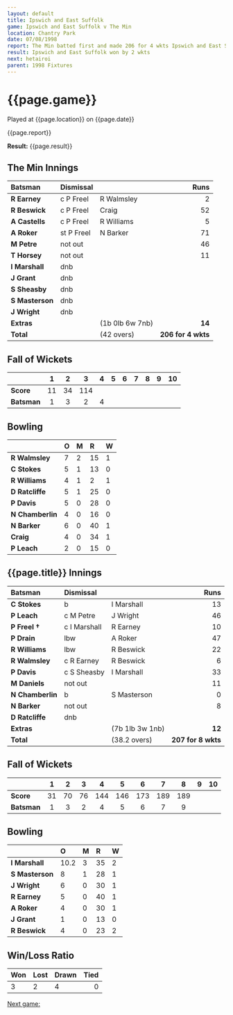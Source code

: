 ```yaml
---
layout: default
title: Ipswich and East Suffolk
game: Ipswich and East Suffolk v The Min
location: Chantry Park
date: 07/08/1998
report: The Min batted first and made 206 for 4 wkts Ipswich and East Suffolk replied with 207 for 8 wkts
result: Ipswich and East Suffolk won by 2 wkts
next: hetairoi
parent: 1998 Fixtures
---
```


# {{page.game}}

Played at {{page.location}} on {{page.date}}

{{page.report}}

**Result:** {{page.result}}

## The Min Innings

| Batsman | Dismissal |  | Runs |
|:---|:---|---|---:|
| **R Earney** | c P Freel | R Walmsley | 2 |
| **R Beswick** | c P Freel | Craig | 52 |
| **A Castells** | c P Freel | R Williams | 5 |
| **A Roker** | st P Freel | N Barker | 71 |
| **M Petre** | not out |   | 46 |
| **T Horsey** | not out |   | 11 |
| **I Marshall** | dnb |  |  |
| **J Grant** | dnb |  |  |
| **S Sheasby** | dnb |  |  |
| **S Masterson** | dnb |  |  |
| **J Wright** | dnb |  |  |
| **Extras** | | (1b 0lb 6w 7nb) | **14** |
| **Total** | | (42 overs) | **206 for 4 wkts** |

## Fall of Wickets

| | 1 | 2 | 3 | 4 | 5 | 6 | 7 | 8 | 9 | 10 |
|---|:---:|:---:|:---:|:---:|:---:|:---:|:---:|:---:|:---:|:---:|
| **Score** | 11 | 34 | 114 |  |  |  |  |  |  |  |
| **Batsman** | 1 | 3 | 2 | 4 |  |  |  |  |  |  |

## Bowling

| | O | M | R | W |
|---|:---|:---|:---|:---|
| **R Walmsley** | 7 | 2 | 15 | 1 |
| **C Stokes** | 5 | 1 | 13 | 0 |
| **R Williams** | 4 | 1 | 2 | 1 |
| **D Ratcliffe** | 5 | 1 | 25 | 0 |
| **P Davis** | 5 | 0 | 28 | 0 |
| **N Chamberlin** | 4 | 0 | 16 | 0 |
| **N Barker** | 6 | 0 | 40 | 1 |
| **Craig** | 4 | 0 | 34 | 1 |
| **P Leach** | 2 | 0 | 15 | 0 |

## {{page.title}} Innings

| Batsman | Dismissal |  | Runs |
|:---|:---|---|---:|
| **C Stokes** | b | I Marshall | 13 |
| **P Leach** | c M Petre | J Wright | 46 |
| **P Freel &#8224;** | c I Marshall | R Earney | 10 |
| **P Drain** | lbw | A Roker | 47 |
| **R Williams** | lbw | R Beswick | 22 |
| **R Walmsley** | c R Earney | R Beswick | 6 |
| **P Davis** | c S Sheasby | I Marshall | 33 |
| **M Daniels** | not out |  | 11 |
| **N Chamberlin** | b | S Masterson | 0 |
| **N Barker** | not out |  | 8 |
| **D Ratcliffe** | dnb |  |  |
| **Extras** | | (7b 1lb 3w 1nb) | **12** |
| **Total** | | (38.2 overs) | **207 for 8 wkts** |

## Fall of Wickets

| | 1 | 2 | 3 | 4 | 5 | 6 | 7 | 8 | 9 | 10 |
|---|:---:|:---:|:---:|:---:|:---:|:---:|:---:|:---:|:---:|:---:|
| **Score** | 31 | 70 | 76 | 144 | 146 | 173 | 189 | 189 |  |  |
| **Batsman** | 1 | 3 | 2 | 4 | 5 | 6 | 7 | 9 |  |  |

## Bowling

| | O | M | R | W |
|---|:---|:---|:---|:---|
| **I Marshall** | 10.2 | 3 | 35 | 2 |
| **S Masterson** | 8 | 1 | 28 | 1 |
| **J Wright** | 6 | 0 | 30 | 1 |
| **R Earney** | 5 | 0 | 40 | 1 |
| **A Roker** | 4 | 0 | 30 | 1 |
| **J Grant** | 1 | 0 | 13 | 0 |
| **R Beswick** | 4 | 0 | 23 | 2 |

## Win/Loss Ratio

| Won | Lost | Drawn | Tied |
|:---|:---|:---|---:|
| 3 | 2 | 4 | 0 |

[Next game:]({{page.next}})